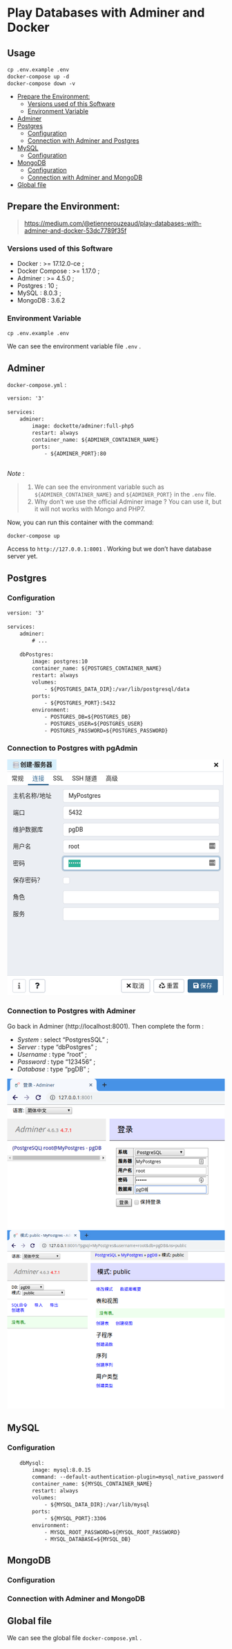 # Play Databases with Adminer and Docker
## Usage
```
cp .env.example .env
docker-compose up -d
docker-compose down -v
```


<!-- vim-markdown-toc GFM -->

* [Prepare the Environment:](#prepare-the-environment)
    * [Versions used of this Software](#versions-used-of-this-software)
    * [Environment Variable](#environment-variable)
* [Adminer](#adminer)
* [Postgres](#postgres)
    * [Configuration](#configuration)
    * [Connection with Adminer and Postgres](#connection-with-adminer-and-postgres)
* [MySQL](#mysql)
    * [Configuration](#configuration-1)
* [MongoDB](#mongodb)
    * [Configuration](#configuration-2)
    * [Connection with Adminer and MongoDB](#connection-with-adminer-and-mongodb)
* [Global file](#global-file)

<!-- vim-markdown-toc -->

## Prepare the Environment:

> https://medium.com/@etiennerouzeaud/play-databases-with-adminer-and-docker-53dc7789f35f

### Versions used of this Software
- Docker : >= 17.12.0-ce ;
- Docker Compose : >= 1.17.0 ;
- Adminer : >= 4.5.0 ;
- Postgres : 10 ;
- MySQL : 8.0.3 ;
- MongoDB : 3.6.2

### Environment Variable
```
cp .env.example .env
```
We can see the environment variable file `.env` .

## Adminer
`docker-compose.yml` :
```
version: '3'

services:
    adminer:
        image: dockette/adminer:full-php5
        restart: always
        container_name: ${ADMINER_CONTAINER_NAME}
        ports:
            - ${ADMINER_PORT}:80


```
*Note* :
> 1. We can see the environment variable such as `${ADMINER_CONTAINER_NAME}` and `${ADMINER_PORT}` in the `.env` file.
> 1. Why don’t we use the official Adminer image ? You can use it, but it will not works with Mongo and PHP7.

Now, you can run this container with the command:
```
docker-compose up
```

Access to `http://127.0.0.1:8001` . Working but we don’t have database server yet.

## Postgres
### Configuration
```
version: '3'

services:
    adminer:
        # ...

    dbPostgres:
        image: postgres:10
        container_name: ${POSTGRES_CONTAINER_NAME}
        restart: always
        volumes:
            - ${POSTGRES_DATA_DIR}:/var/lib/postgresql/data
        ports:
            - ${POSTGRES_PORT}:5432
        environment:
            - POSTGRES_DB=${POSTGRES_DB}
            - POSTGRES_USER=${POSTGRES_USER}
            - POSTGRES_PASSWORD=${POSTGRES_PASSWORD}
```

### Connection to Postgres with pgAdmin

![](https://raw.githubusercontent.com/keer2345/docker-databases-with-adminer/master/images/pgadmin.png)

### Connection to Postgres with Adminer

Go back in Adminer (http://localhost:8001). Then complete the form :
- *System* : select “PostgresSQL” ;
- *Server* : type “dbPostgres” ;
- *Username* : type “root” ;
- *Password* : type “123456” ;
- *Database* : type “pgDB” ;

![](https://raw.githubusercontent.com/keer2345/docker-databases-with-adminer/master/images/postgre_login.png)
![](https://raw.githubusercontent.com/keer2345/docker-databases-with-adminer/master/images/postgre_welcome.png)


## MySQL
### Configuration
```
    dbMysql:
        image: mysql:8.0.15
        command: --default-authentication-plugin=mysql_native_password
        container_name: ${MYSQL_CONTAINER_NAME}
        restart: always
        volumes:
            - ${MYSQL_DATA_DIR}:/var/lib/mysql
        ports:
            - ${MYSQL_PORT}:3306
        environment:
            - MYSQL_ROOT_PASSWORD=${MYSQL_ROOT_PASSWORD}
            - MYSQL_DATABASE=${MYSQL_DB}
```

## MongoDB
### Configuration
### Connection with Adminer and MongoDB

## Global file
We can see the global file `docker-compose.yml` .
